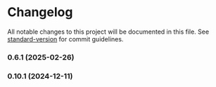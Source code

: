 # Changelog

All notable changes to this project will be documented in this file. See [standard-version](https://github.com/conventional-changelog/standard-version) for commit guidelines.

### 0.6.1 (2025-02-26)

### 0.10.1 (2024-12-11)
